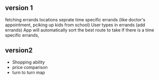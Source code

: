 ## version 1
fetching errands locations
seprate time specific errands (like doctor's appointment, pciking up kids from school)
User types in errands (add errands)
App will automatically sort the best route to take
If there is a time specific errands, 

## version2
- Shopping ability
- price comparison
- turn to turn map

